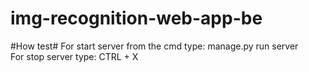 # img-recognition-web-app-be

#How test#
For start server from the cmd type: manage.py run server  
For stop server type: CTRL + X
